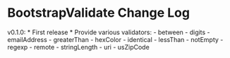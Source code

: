 # BootstrapValidate Change Log

v0.1.0:
    * First release
    * Provide various validators:
        - between
        - digits
        - emailAddress
        - greaterThan
        - hexColor
        - identical
        - lessThan
        - notEmpty
        - regexp
        - remote
        - stringLength
        - uri
        - usZipCode
